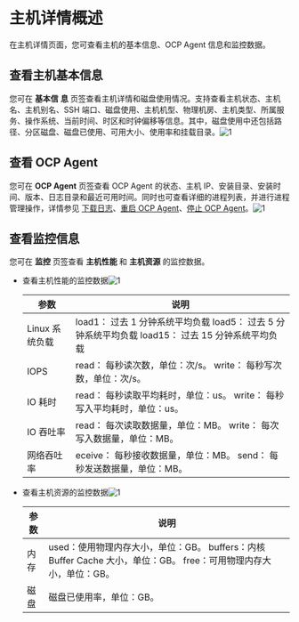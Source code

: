 主机详情概述 
===========================

在主机详情页面，您可查看主机的基本信息、OCP Agent 信息和监控数据。

查看主机基本信息 
-----------------------------

您可在 **基本信** **息** 页签查看主机详情和磁盘使用情况。支持查看主机状态、主机名、主机别名、SSH 端口、磁盘使用、主机机型、物理机房、主机类型、所属服务、操作系统、当前时间、时区和时钟偏移等信息。其中，磁盘使用中还包括路径、分区磁盘、磁盘已使用、可用大小、使用率和挂载目录。![1](https://help-static-aliyun-doc.aliyuncs.com/assets/img/zh-CN/5661460261/p265842.png)

查看 OCP Agent 
---------------------------------

您可在 **OCP Agent** 页签查看 OCP Agent 的状态、主机 IP、安装目录、安装时间、版本、日志目录和最近可用时间。同时也可查看详细的进程列表，并进行进程管理操作，详情参见 [下载日志](/zh-CN/3.ob-cloud-platform/4.manage-clusters/2.basic-operations/14.download-log.md)、[重启 OCP Agent](/zh-CN/3.ob-cloud-platform/6.management-host/4.restart-the-ocp-agent.md)、[停止 OCP Agent](/zh-CN/3.ob-cloud-platform/6.management-host/5.stop-the-ocp-agent.md)。![1](https://help-static-aliyun-doc.aliyuncs.com/assets/img/zh-CN/5661460261/p265855.png)

查看监控信息 
---------------------------

您可在 **监控** 页签查看 **主机性能** 和 **主机资源** 的监控数据。

* 查看主机性能的监控数据![1](https://help-static-aliyun-doc.aliyuncs.com/assets/img/zh-CN/5661460261/p265857.png)

  

  |     参数     |                                                说明                                                |
  |------------|--------------------------------------------------------------------------------------------------|
  | Linux 系统负载 | load1： 过去 1 分钟系统平均负载 load5： 过去 5 分钟系统平均负载 load15： 过去 15 分钟系统平均负载 |
  | IOPS       | read： 每秒读次数，单位：次/s。 write： 每秒写次数，单位：次/s。                                         |
  | IO 耗时      | read： 每秒读取平均耗时，单位：us。 write： 每秒写入平均耗时，单位：us。                                     |
  | IO 吞吐率     | read： 每次读取数据量，单位：MB。 write： 每次写入数据量，单位：MB。                                       |
  | 网络吞吐率      | eceive： 每秒接收数据量，单位：MB。 send： 每秒发送数据量，单位：MB。                                      |

  

  

* 查看主机资源的监控数据![1](https://help-static-aliyun-doc.aliyuncs.com/assets/img/zh-CN/6661460261/p265858.png)

  

  | 参数 |                                                     说明                                                      |
  |----|-------------------------------------------------------------------------------------------------------------|
  | 内存 | used：使用物理内存大小，单位：GB。 buffers：内核 Buffer Cache 大小，单位：GB。 free：可用物理内存大小，单位：GB。 |
  | 磁盘 | 磁盘已使用率，单位：GB。                                                                                               |

  



